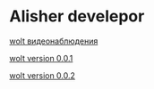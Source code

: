 # Alisher develepor

[wolt видеонаблюдения](https://aleshka1209.github.io/src/index.html)

[wolt version 0.0.1](https://aleshka1209.github.io/wolt/index.html)

[wolt version 0.0.2](https://aleshka1209.github.io/wolt%200.0.2/index.html)


